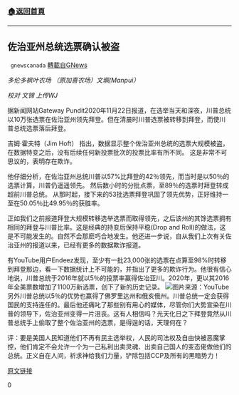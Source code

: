 ###  [:house:返回首頁](https://github.com/ourhimalayas/txt)
---

## 佐治亚州总统选票确认被盗
` gnewscanada` [轉載自GNews](https://gnews.org/zh-hans/584360/)

*多伦多枫叶农场 （原加喜农场）文𤦍(Manpui）*

*校对 文锦 上传WJ*

据新闻网站Gateway Pundit2020年11月22日报道，在选举当天和深夜，川普总统以10万张选票在佐治亚州领先拜登。但在清晨时川普选票被转移到拜登，而使川普总统选票落后拜登。

吉姆·霍夫特（Jim Hoft） 指出，数据显示整个佐治亚州总统的选票大规模被盗，在数据特变之后，没有后续任何新投票批次的投票比率有所不同。 这是非常不可思议的，表明存在欺诈。

他仔细分析，在佐治亚州总统川普以57%比拜登的42％领先，而当时是以50％的选票计算，川普仍遥遥领先。 然后数小时的分批点票，至89％的选票时拜登转成超前川普总统。 从那时起，接下来的53批选票拜登巩固了领先优势，正好维持一至在50.05％比49.95％的获胜率。

正如我们之前报道拜登大规模转移选举选票而取得领先，之后该州的其馀选票拥有相同的拜登与川普比率。这是经典的持变后保持平稳(Drop and Roll)的做法，这是不可能发生的。自然不会那麽巧合地发生。他还进一步说，自从我们上次有关佐治亚州的报道以来，已经有更多的数据欺诈报道。

有YouTube用户Endeez发现，至少有一批23,000张的选票在点算至98%时转移到拜登那边，看一下数据统计上不可能的，并指出了更多的欺诈行为。他很有信心地说，川普总统于2016年就以5％的投票率赢得佐冶亚川。2020年，更以其2016年全美票数增加了1100万新选票，创下了新的历史记录。
![](https://gnews-media-offload.s3.amazonaws.com/wp-content/uploads/2020/11/23094505/%E5%B1%8F%E5%B9%95%E6%88%AA%E5%9B%BE59.png)图片来源：YouTube
另外川普总统以5％的优势也赢得了佛罗里达州和俄亥俄州。川普总统一定会获得国民的支持连任的。最后他还痛叱了那些别有用心的媒体，尽管你们大势宣染在川普的领导下，佐治亚州变得一片沮丧。这有人相信吗？光天化日之下拜登竟然从川普总统手上偷取了整个佐治亚州的选票，是得逞的话，天理何在？

评：要是美国人民知道他们不再有民主选举权，人民的司法权及自由快被恶魔掌控，他们肯定不会允许一个为一己私利出卖灵魂、出卖自己国人的变态佬做他们的总统。正义自在人间，祈求神给我们力量，铲除包括CCP及所有的黑暗势力！

[原文链接](https://www.thegatewaypundit.com/2020/11/confirmed-georgia-stolen-tally-shows-massive-biden-vote-dumps-lost-votes-trump-vote-ratios-statistically-impossible/)

0
